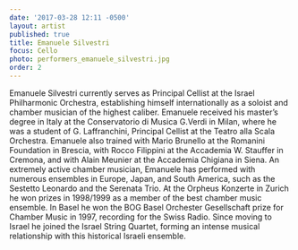 ```yaml
---
date: '2017-03-28 12:11 -0500'
layout: artist
published: true
title: Emanuele Silvestri
focus: Cello
photo: performers_emanuele_silvestri.jpg
order: 2
---
```

Emanuele Silvestri currently serves as Principal Cellist at the Israel Philharmonic Orchestra, establishing himself internationally as a soloist and chamber musician of the highest caliber. Emanuele received his master’s degree in Italy at the Conservatorio di Musica G.Verdi in Milan, where he was a student of G. Laffranchini, Principal Cellist at the Teatro alla Scala Orchestra. Emanuele also trained with Mario Brunello at the Romanini Foundation in Brescia, with Rocco Filippini at the Accademia W. Stauffer in Cremona, and with Alain Meunier at the Accademia Chigiana in Siena. An extremely active chamber musician, Emanuele has performed with numerous ensembles in Europe, Japan, and South America, such as the Sestetto Leonardo and the Serenata Trio. At the Orpheus Konzerte in Zurich he won prizes in 1998/1999 as a member of the best chamber music ensemble. In Basel he won the BOG Basel Orchester Gesellschaft prize for Chamber Music in 1997, recording for the Swiss Radio. Since moving to Israel he joined the Israel String Quartet, forming an intense musical relationship with this historical Israeli ensemble.
